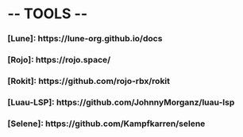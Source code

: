 <h1>
  -- TOOLS --
</h1>

<h3>
  [Lune]: https://lune-org.github.io/docs
</h3>

<h3>
  [Rojo]: https://rojo.space/
</h3>

<h3>
  [Rokit]: https://github.com/rojo-rbx/rokit
</h3>

<h3>
  [Luau-LSP]: https://github.com/JohnnyMorganz/luau-lsp
</h3>

<h3>
  [Selene]: https://github.com/Kampfkarren/selene
</h3>
